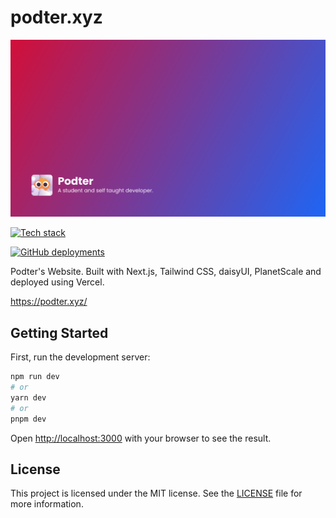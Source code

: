 # podter.xyz

![A student and self taught developer from Thailand.](public/og-bg.png)

[![Tech stack](https://skillicons.dev/icons?i=nextjs,nodejs,planetscale,prisma,react,tailwind,ts,vercel)](https://skillicons.dev)

[![GitHub deployments](https://img.shields.io/github/deployments/Podter/podter.xyz/Production?label=vercel&logo=vercel&logoColor=white&style=for-the-badge)](https://podter.xyz/)

Podter's Website. Built with Next.js, Tailwind CSS, daisyUI, PlanetScale and deployed using Vercel.

https://podter.xyz/

## Getting Started

First, run the development server:

```bash
npm run dev
# or
yarn dev
# or
pnpm dev
```

Open [http://localhost:3000](http://localhost:3000) with your browser to see the result.

## License

This project is licensed under the MIT license. See the [LICENSE](LICENSE) file for more information.
